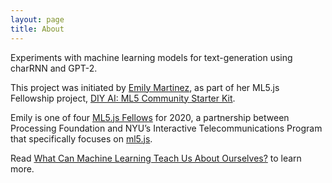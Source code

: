 ```yaml
---
layout: page
title: About
---
```


Experiments with machine learning models for text-generation using charRNN and GPT-2.

This project was initiated by [Emily Martinez](https://somethingnothing.me/), as part of her ML5.js Fellowship project, [DIY AI: ML5 Community Starter Kit](https://ml5toolkit.ml/).

Emily is one of four [ML5.js Fellows](https://processingfoundation.org/fellowships) for 2020, a partnership between Processing Foundation and NYU’s Interactive Telecommunications Program that specifically focuses on [ml5.js](https://ml5js.org/).

Read [What Can Machine Learning Teach Us About Ourselves?](https://medium.com/processing-foundation/what-can-machine-learning-teach-us-about-ourselves-65b268431890) to learn more.
